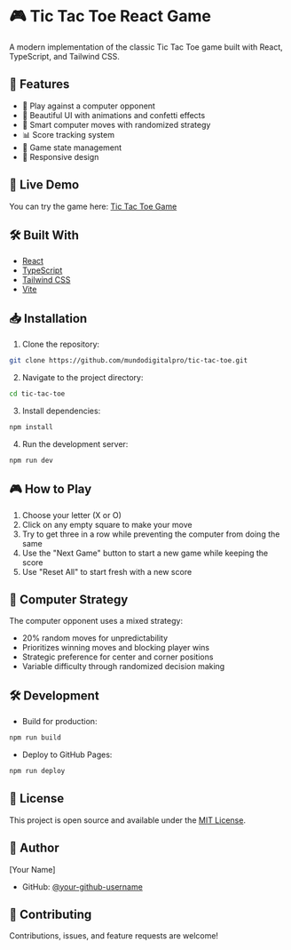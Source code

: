 # 🎮 Tic Tac Toe React Game

A modern implementation of the classic Tic Tac Toe game built with React, TypeScript, and Tailwind CSS.

## 🎯 Features

- 🎲 Play against a computer opponent
- 🎨 Beautiful UI with animations and confetti effects
- 🎯 Smart computer moves with randomized strategy
- 📊 Score tracking system
- 🔄 Game state management
- 📱 Responsive design

## 🚀 Live Demo

You can try the game here: [Tic Tac Toe Game](https://mundodigitalpro.github.io/tic-tac-toe/)

## 🛠️ Built With

- [React](https://reactjs.org/)
- [TypeScript](https://www.typescriptlang.org/)
- [Tailwind CSS](https://tailwindcss.com/)
- [Vite](https://vitejs.dev/)

## 📥 Installation

1. Clone the repository:
```bash
git clone https://github.com/mundodigitalpro/tic-tac-toe.git
```

2. Navigate to the project directory:
```bash
cd tic-tac-toe
```

3. Install dependencies:
```bash
npm install
```

4. Run the development server:
```bash
npm run dev
```

## 🎮 How to Play

1. Choose your letter (X or O)
2. Click on any empty square to make your move
3. Try to get three in a row while preventing the computer from doing the same
4. Use the "Next Game" button to start a new game while keeping the score
5. Use "Reset All" to start fresh with a new score

## 🧠 Computer Strategy

The computer opponent uses a mixed strategy:
- 20% random moves for unpredictability
- Prioritizes winning moves and blocking player wins
- Strategic preference for center and corner positions
- Variable difficulty through randomized decision making

## 🛠️ Development

- Build for production:
```bash
npm run build
```

- Deploy to GitHub Pages:
```bash
npm run deploy
```

## 📝 License

This project is open source and available under the [MIT License](LICENSE).

## 👤 Author

[Your Name]
- GitHub: [@your-github-username](https://github.com/[your-github-username])

## 🤝 Contributing

Contributions, issues, and feature requests are welcome!
